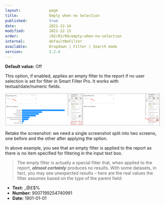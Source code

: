 ```yaml
---
layout:             page
title:              Empty when no Selection
published:          true
date:               2021-12-14
modified:           2021-12-15
order:              /02/03/99/empty-when-no-selection
internal:           defaultNoFilter
available:          Dropdown | Filter | Search mode
version:            2.2.4
---
```

**Default value:** Off

This option, if enabled, applies an empty filter to the report if no user selection is set for filter in Smart Filter Pro. It works with textual/date/numeric fields. 
 
<img src="images/EmptyWhenNoSelectn.png" width="1500">

<todo assign="twinkle">Retake the screenshot: we need a single screenshot split into two screens, one before and the other after applying the option.</todo>

In above example, you see that an empty filter is applied to the report as there is no item specified for filtering in the input text box.

> The empty filter is actually a special filter that, when applied to the report, ***almost certainly*** produces no results. With some datasets, in fact, you may see unexpected results – here are the real values the filter assumes based on the type of the parent field:
- **Text:** _@£$%
- **Number:** 9007199254740991
- **Date:** 1901-01-01
